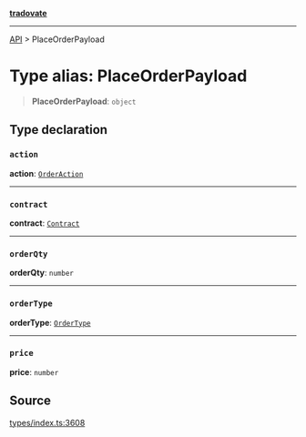 [**tradovate**](../README.md)

***

[API](../API.md) > PlaceOrderPayload

# Type alias: PlaceOrderPayload

> **PlaceOrderPayload**: `object`

## Type declaration

### `action`

**action**: [`OrderAction`](../enumerations/enumeration.OrderAction.md)

***

### `contract`

**contract**: [`Contract`](type-alias.Contract.md)

***

### `orderQty`

**orderQty**: `number`

***

### `orderType`

**orderType**: [`OrderType`](../enumerations/enumeration.OrderType.md)

***

### `price`

**price**: `number`

## Source

[types/index.ts:3608](https://github.com/cgilly2fast/tradovate-typescript/blob/b1caea5/src/types/index.ts#L3608)
